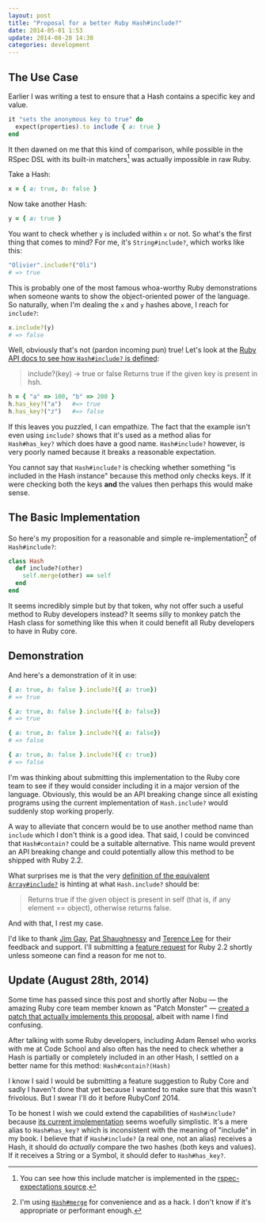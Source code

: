 ```yaml
---
layout: post
title: "Proposal for a better Ruby Hash#include?"
date: 2014-05-01 1:53
update: 2014-08-28 14:38
categories: development
---
```


## The Use Case
Earlier I was writing a test to ensure that a Hash contains a specific key and value.

```ruby
it "sets the anonymous key to true" do
  expect(properties).to include { a: true }
end
```

It then dawned on me that this kind of comparison, while possible in the RSpec
DSL with its built-in matchers[^1] was actually impossible in raw Ruby.

Take a Hash:

```ruby
x = { a: true, b: false }
```

Now take another Hash:
```ruby
y = { a: true }
```

You want to check whether `y` is included within `x` or not. So what's the first
thing that comes to mind? For me, it's `String#include?`, which works like this:

```ruby
"Olivier".include?("Oli")
# => true
```

This is probably one of the most famous whoa-worthy Ruby demonstrations when
someone wants to show the object-oriented power of the language. So naturally,
when I'm dealing the `x` and `y` hashes above, I reach for `include?`:

```ruby
x.include?(y)
# => false
```

Well, obviously that's not (pardon incoming pun) true! Let's look at the [Ruby API
docs to see how `Hash#include?` is defined](http://www.ruby-doc.org/core-2.1.1/Hash.html#method-i-include-3F):

> include?(key) → true or false
> Returns true if the given key is present in hsh.

```ruby
h = { "a" => 100, "b" => 200 }
h.has_key?("a")   #=> true
h.has_key?("z")   #=> false
```

If this leaves you puzzled, I can empathize. The fact that the example isn't
even using `include?` shows that it's used as a method alias for `Hash#has_key?`
which does have a good name. `Hash#include?` however, is very poorly named because
it breaks a reasonable expectation.

You cannot say that `Hash#include?` is checking whether something "is included
in the Hash instance" because this method only checks keys. If it were checking
both the keys **and** the values then perhaps this would make sense.

## The Basic Implementation
So here's my proposition for a reasonable and simple re-implementation[^2] of `Hash#include?`:

```ruby
class Hash
  def include?(other)
    self.merge(other) == self
  end
end
```

It seems incredibly simple but by that token, why not offer such a useful
method to Ruby developers instead? It seems silly to monkey patch the Hash class
for something like this when it could benefit all Ruby developers to have in Ruby core.

## Demonstration

And here's a demonstration of it in use:

```ruby
{ a: true, b: false }.include?({ a: true})
# => true

{ a: true, b: false }.include?({ b: false})
# => true

{ a: true, b: false }.include?({ a: false})
# => false

{ a: true, b: false }.include?({ c: true})
# => false
```

I'm was thinking about submitting this implementation to the Ruby core team to see if
they would consider including it in a major version of the language. Obviously,
this would be an API breaking change since all existing programs using the current
implementation of `Hash.include?` would suddenly stop working properly.

A way to alleviate that concern would be to use another method name than `include`
which I don't think is a good idea. That said, I could be convinced that
`Hash#contain?` could be a suitable alternative. This name would prevent an API
breaking change and could potentially allow this method to be shipped with Ruby 2.2.

What surprises me is that the very
[definition of the equivalent `Array#include?`](http://www.ruby-doc.org/core-2.1.1/Array.html#method-i-include-3F)
is hinting at what `Hash.include?` should be:

> Returns true if the given object is present in self (that is, if any element == object), otherwise returns false.

And with that, I rest my case.

I'd like to thank [Jim Gay](http://www.saturnflyer.com/), [Pat Shaughnessy](http://patshaughnessy.net/)
and [Terence Lee](http://hone.heroku.com/) for their feedback and support. I'll
submitting a [feature request](https://bugs.ruby-lang.org/projects/ruby-trunk) for
Ruby 2.2 shortly unless someone can find a reason for me not to.

## Update (August 28th, 2014)
Some time has passed since this post and shortly after Nobu — the amazing
Ruby core team member known as "Patch Monster" — [created a patch that
actually implements this proposal](https://gist.github.com/nobu/dfe8ba14a48fc949f2ed), albeit with name I find confusing.

After talking with some Ruby developers, including Adam Rensel who works with
me at Code School and also often has the need to check whether a Hash is
partially or completely included in an other Hash, I settled on a better
name for this method: `Hash#contain?(Hash)`

I know I said I would be submitting a feature suggestion to Ruby Core
and sadly I haven't done that yet because I wanted to make sure that this
wasn't frivolous. But I swear I'll do it before RubyConf 2014.

To be honest I wish we could extend the capabilities of `Hash#include?`
because [its current implementation](http://www.ruby-doc.org/core-2.1.1/Hash.html#method-i-include-3F)
seems woefully simplistic. It's a mere alias to `Hash#has_key?` which is
inconsistent with the meaning of "include" in my book. I believe that if
`Hash#include?` (a real one, not an alias) receives a Hash, it should do
*actually* compare the two hashes (both keys and values). If it receives
a String or a Symbol, it should defer to `Hash#has_key?`.

[^1]: You can see how this include matcher is implemented in the [rspec-expectations source](https://github.com/rspec/rspec-expectations/blob/master/lib/rspec/matchers/built_in/include.rb#L71-L74).

[^2]: I'm using [`Hash#merge`](http://www.ruby-doc.org/core-2.1.1/Hash.html#method-i-merge) for convenience and as a hack. I don't know if it's appropriate or performant enough.
